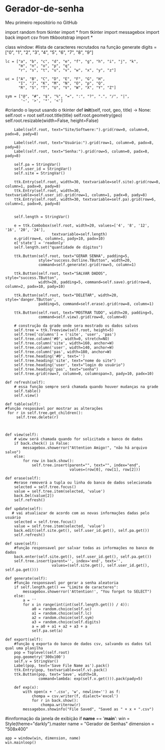 # Gerador-de-senha
Meu primeiro repositório no GitHub

import random
from tkinter import *
from tkinter import messagebox
import back
import csv
from ttkbootstrap import *


class window:
    #lista de caracteres recrutados na função generate
    digits = ["0", "1", "2", "3", "4", "5", "6", "7", "8", "9"]

    lc = ["a", "b", "c", "d", "e", "f", "g", "h", "i", "j", "k",
          "m", "n", "o", "p", "q",
          "r", "s", "t", "u", "v", "w", "x", "y", "z"]

    uc = ["A", "B", "C", "D", "E", "F", "G", "H",
          "I", "J", "K", "M", "N", "O", "p", "Q",
          "R", "S", "T", "U", "V", "W", "X", "Y", "Z"]

    sym = ["@", "#", "$", "%", "=", ":", "?", ".", "/", "|",
           '~', '>', '*', '<']

#criando o layout usando o tkinter
    def __init__(self, root, geo, title) -> None:
        self.root = root
        self.root.title(title)
        self.root.geometry(geo)
        self.root.resizable(width=False, height=False)

        Label(self.root, text="Site/Softwere:").grid(row=0, column=0, padx=8, pady=8)

        Label(self.root, text="Usuário:").grid(row=1, column=0, padx=8, pady=8)
        Label(self.root, text="Senha:").grid(row=5, column=0, padx=8, pady=8)

        self.pa = StringVar()
        self.user_id = StringVar()
        self.site = StringVar()

        ttk.Entry(self.root, width=30, textvariable=self.site).grid(row=0, column=1, padx=0, pady=8)
        ttk.Entry(self.root, width=30, textvariable=self.user_id).grid(row=1, column=1, padx=0, pady=8)
        ttk.Entry(self.root, width=30, textvariable=self.pa).grid(row=6, column=1, padx=0, pady=8)


        self.length = StringVar()

        e = ttk.Combobox(self.root, width=20, values=['4', '8', '12', '16', '20', '24'],
                         textvariable=self.length)
        e.grid(row=4, column=1, pady=10, padx=10)
        e['state'] = 'readonly'
        self.length.set("quantidade de dígitos")

        ttk.Button(self.root, text="GERAR SENHA", padding=5,
                   style="success.Outline.TButton", width=20,
                   command=self.generate).grid(row=5, column=1)

        ttk.Button(self.root, text="SALVAR DADOS", style="success.TButton",
                   width=20, padding=5, command=self.save).grid(row=8, column=2, padx=10, pady=10)

        ttk.Button(self.root, text="DELETAR", width=20, style='danger.TButton',
                   padding=5, command=self.erase).grid(row=8, column=1)

        ttk.Button(self.root, text="MOSTRAR TUDO", width=20, padding=5,
                   command=self.view).grid(row=8, column=0)

        # construção da grade onde sera mostrado os dados salvos
        self.tree = ttk.Treeview(self.root, height=5)
        self.tree['columns'] = ('site', 'user', 'pas')
        self.tree.column('#0', width=0, stretch=NO)
        self.tree.column('site', width=160, anchor=W)
        self.tree.column('user', width=140, anchor=W)
        self.tree.column('pas', width=180, anchor=W)
        self.tree.heading('#0', text='')
        self.tree.heading('site', text="nome do site")
        self.tree.heading('user', text="login do usuário")
        self.tree.heading('pas', text="senha")
        self.tree.grid(row=7, column=0, columnspan=3, pady=10, padx=10)

    def refresh(self):
        # essa função sempre será chamada quando houver mudanças na grade
        self.table()
        self.view()

    def table(self):
    #função resposável por mostrar as alterações
     for r in self.tree.get_children():
         self.tree.delete(r)



    def view(self):
        # wiew será chamada quando for solicitado o banco de dados
        if back.check() is False:
            messagebox.showerror("Attention Amigo!", "não há arquivo salvo")
        else:
            for row in back.show():
                self.tree.insert(parent="", text="", index="end",
                                 values=(row[0], row[1], row[2]))

    def erase(self):
        #erase removerá a tupla ou linha do banco de dados selecionada
        selected = self.tree.focus()
        value = self.tree.item(selected, 'value')
        back.Del(value[2])
        self.refresh()

    def update(self):
       # vai atualiazar de acordo com as novas informações dadas pelo usuário
        selected = self.tree.focus()
        value = self.tree.item(selected, 'value')
        back.edit(self.site.get(), self.user_id.get(), self.pa.get())
        self.refresh()

    def save(self):
        #função responsavel por salvar todas as informações no banco de dados
        back.enter(self.site.get(), self.user_id.get(), self.pa.get())
        self.tree.insert(parent='', index='end', text='',
                         values=(self.site.get(), self.user_id.get(), self.pa.get()))

    def generate(self):
        #função responsavel por gerar a senha aleatoria
        if self.length.get() == "Limite de caracteres":
            messagebox.showerror('Attention!', "You forgot to SELECT")
        else:
            a = ''
            for x in range(int(int(self.length.get()) / 4)):
                a0 = random.choice(self.uc)
                a1 = random.choice(self.lc)
                a2 = random.choice(self.sym)
                a3 = random.choice(self.digits)
                a = a0 + a1 + a2 + a3 + a
                self.pa.set(a)

    def export(self):
        #função q exporta do banco de dados csv, salvando os dados tal qual uma planilha
        pop = Toplevel(self.root)
        pop.geometry('300x100')
        self.v = StringVar()
        Label(pop, text='Save File Name as').pack()
        ttk.Entry(pop, textvariable=self.v).pack()
        ttk.Button(pop, text='Save', width=18,
                   command=lambda: exp(self.v.get())).pack(pady=5)

        def exp(x):
            with open(x + '.csv', 'w', newline='') as f:
                chompa = csv.writer(f, dialect='excel')
                for r in back.show():
                    chompa.writerow(r)
            messagebox.showinfo("File Saved", "Saved as " + x + ".csv")


#innformação da janela de exibição
if __name__ == '__main__':
    win = Style(theme="darkly").master
    name = "Gerador de Senhas"
    dimension = "508x400"

    app = window(win, dimension, name)
    win.mainloop()
